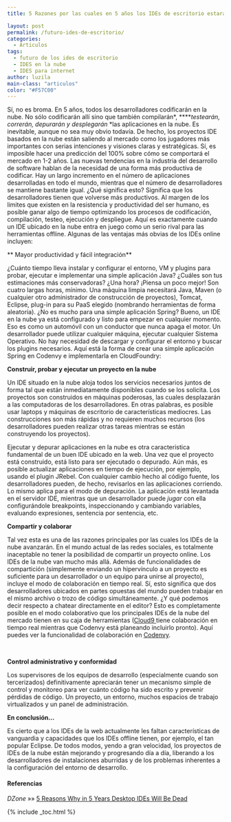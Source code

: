 ```yaml
---
title: 5 Razones por las cuales en 5 años los IDEs de escritorio estarán muertos

layout: post
permalink: /futuro-ides-de-escritorio/
categories:
  - Articulos
tags:
  - futuro de los ides de escritorio
  - IDES en la nube
  - IDES para internet
author: luzila
main-class: "articulos"
color: "#F57C00"
---
```

Sí, no es broma. En 5 años, todos los desarrolladores codificarán en la nube. No sólo codificarán allí sino que también compilarán*, *****testearán, correrán, depurarán y desplegarán* *las aplicaciones en la nube. Es inevitable, aunque no sea muy obvio todavía. De hecho, los proyectos IDE basados en la nube están saliendo al mercado como los jugadores más importantes con serias intenciones y visiones claras y estratégicas. Sí, es imposible hacer una predicción del 100% sobre cómo se comportará el mercado en 1-2 años. Las nuevas tendencias en la industria del desarrollo de software hablan de la necesidad de una forma más productiva de codificar. Hay un largo incremento en el número de aplicaciones desarrolladas en todo el mundo, mientras que el número de desarrolladores se mantiene bastante igual. ¿Qué significa esto? Significa que los desarrolladores tienen que volverse más productivos. Al margen de los limites que existen en la resistencia y productividad del ser humano, es posible ganar algo de tiempo optimizando los procesos de codificación, compilación, testeo, ejecución y despliegue. Aquí es exactamente cuando un IDE ubicado en la nube entra en juego como un serio rival para las herramientas offline. Algunas de las ventajas más obvias de los IDEs online incluyen:  

<!--ad-->


** Mayor productividad y fácil integración**

¿Cuánto tiempo lleva instalar y configurar el entorno, VM y plugins para probar, ejecutar e implementar una simple aplicación Java? ¿Cuáles son tus estimaciones más conservadoras? ¿Una hora? ¡Piensa un poco mejor! Son cuatro largas horas, mínimo. Una máquina limpia necesitará Java, Maven (o cualquier otro administrador de construcción de proyectos), Tomcat, Eclipse, plug-in para su PaaS elegido (nombrando herramientas de forma aleatoria). ¿No es mucho para una simple aplicación Spring? Bueno, un IDE en la nube ya está configurado y listo para empezar en cualquier momento. Eso es como un automóvil con un conductor que nunca apaga el motor. Un desarrollador puede utilizar cualquier máquina, ejecutar cualquier Sistema Operativo. No hay necesidad de descargar y configurar el entorno y buscar los plugins necesarios. Aquí está la forma de crear una simple aplicación Spring en Codenvy e implementarla en CloudFoundry:



**Construir, probar y ejecutar un proyecto en la nube**

Un IDE situado en la nube aloja todos los servicios necesarios juntos de forma tal que están inmediatamente disponibles cuando se los solicita. Los proyectos son construidos en máquinas poderosas, las cuales desplazarán a las computadoras de los desarrolladores. En otras palabras, es posible usar laptops y máquinas de escritorio de características mediocres. Las construcciones son más rápidas y no requieren muchos recursos (los desarrolladores pueden realizar otras tareas mientras se están construyendo los proyectos).

Ejecutar y depurar aplicaciones en la nube es otra caracteristica fundamental de un buen IDE ubicado en la web. Una vez que el proyecto está construido, está listo para ser ejecutado o depurado. Aún más, es posible actualizar aplicaciones en tiempo de ejecución, por ejemplo, usando el plugin JRebel. Con cualquier cambio hecho al código fuente, los desarrolladores pueden, de hecho, revisarlos en las aplicaciones corriendo. Lo mismo aplica para el modo de depuración. La aplicación está levantada en el servidor IDE, mientras que un desarrollador puede *jugar* con ella configurándole breakpoints, inspeccionando y cambiando variables, evaluando expresiones, sentencia por sentencia, etc.

**Compartir y colaborar**

Tal vez esta es una de las razones principales por las cuales los IDEs de la nube avanzarán. En el mundo actual de las redes sociales, es totalmente inaceptable no tener la posibilidad de compartir un proyecto online. Los IDEs de la nube van mucho más allá. Además de funcionalidades de compartición (simplemente enviando un hipervínculo a un proyecto es suficiente para un desarrollador o un equipo para unirse al proyecto), incluye el modo de colaboración en tiempo real. Sí, esto significa que dos desarrolladores ubicados en partes opuestas del mundo pueden trabajar en el mismo archivo o trozo de código simultáneamente. ¿Y qué podemos decir respecto a chatear directamente en el editor? Esto es completamente posible en el modo colaborativo que los principales IDEs de la nube del mercado tienen en su caja de herramientas (<a href="https://c9.io/" target="_blank">Cloud9 </a>tiene colaboración en tiempo real mientras que Codenvy está planeando incluirlo pronto). Aquí puedes ver la funcionalidad de colaboración en <a href="https://codenvy.com/" target="_blank">Codenvy</a>.



&nbsp;

**Control administrativo y conformidad**

Los supervisores de los equipos de desarrollo (especialmente cuando son tercerizados) definitivamente apreciarán tener un mecanismo simple de control y monitoreo para ver cuánto código ha sido escrito y prevenir pérdidas de código. Un proyecto, un entorno, muchos espacios de trabajo virtualizados y un panel de administración.

**En conclusión&#8230;**

Es cierto que a los IDEs de la web actualmente les faltan características de vanguardia y capacidades que los IDEs offline tienen, por ejemplo, el tan popular Eclipse. De todos modos, yendo a gran velocidad, los proyectos de IDEs de la nube están mejorando y progresando día a día, liberando a los desarrolladores de instalaciones aburridas y de los problemas inherentes a la configuración del entorno de desarrollo.

#### Referencias

*DZone* »» <a href="http://architects.dzone.com/articles/5-reasons-why-5-years-desktop" target="_blank">5 Reasons Why in 5 Years Desktop IDEs Will Be Dead</a>



{% include _toc.html %}
